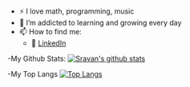 - :zap: I love math, programming, music
- 🌱 I’m addicted to learning and growing every day
- 📫 How to find me: 
  - :office: [LinkedIn](https://www.linkedin.com/in/paka-sravan-kumar-yadav-69097a158/)
 


-My Github Stats:
[![Sravan's github stats](https://github-readme-stats.vercel.app/api?username=SravanKumar35&count_private=true&show_icons=true&theme=radical&hide_rank=false)](https://github.com/anuraghazra/github-readme-stats)

-My Top Langs
[![Top Langs](https://github-readme-stats.vercel.app/api/top-langs/?username=SravanKumar35)](https://github.com/SravanKumar35/github-readme-stats)

